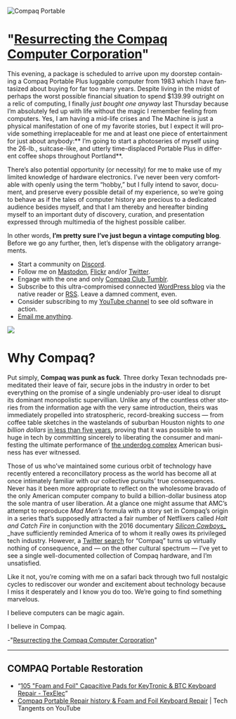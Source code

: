 ![Compaq Portable](https://i.snap.as/fPTNvtF.jpg)

# "[Resurrecting the Compaq Computer Corporation](https://medium.com/redletters/resurrecting-the-compaq-computer-corporation-52aa51278efe)"

This evening, a pack­age is sched­uled to arrive upon my doorstep con­tain­ing a Com­paq Portable Plus lug­gable com­put­er from 1983 which I have fan­ta­sized about buy­ing for far too many years. Despite liv­ing in the midst of per­haps the worst pos­si­ble finan­cial sit­u­a­tion to spend $139.99 out­right on a rel­ic of com­put­ing, I final­ly _just bought one any­way_ last Thurs­day because I’m absolute­ly fed up with life with­out the mag­ic I remem­ber feel­ing from com­put­ers. Yes, I am hav­ing a mid-life crises and The Machine is just a phys­i­cal man­i­fes­ta­tion of one of my favorite sto­ries, but I expect it will pro­vide some­thing irre­place­able for me and at least one piece of enter­tain­ment for just about any­body:** I’m going to start a pho­to­series of myself using the 26-lb., suit­case-like, and utter­ly time-dis­placed Portable Plus in dif­fer­ent cof­fee shops through­out Port­land**.

There’s also poten­tial oppor­tu­ni­ty (or neces­si­ty) for me to make use of my lim­it­ed knowl­edge of hard­ware elec­tron­ics. I’ve nev­er been very com­fort­able with open­ly using the term “hob­by,” but I ful­ly intend to savor, doc­u­ment, and pre­serve every pos­si­ble detail of my expe­ri­ence, so we’re going to behave as if the tales of com­put­er his­to­ry are pre­cious to a ded­i­cat­ed audi­ence besides myself, and that I am there­by and here­after bind­ing myself to an impor­tant duty of dis­cov­ery, cura­tion, and pre­sen­ta­tion expressed through mul­ti­me­dia of the high­est pos­si­ble cal­iber.

In oth­er words, **I’m pret­ty sure I’ve just begun a vin­tage com­put­ing blog**. Before we go any fur­ther, then, let’s dis­pense with the oblig­a­tory arrange­ments.

  * Start a com­mu­ni­ty on [Dis­cord](http://bit.ly/compaqdiscord).
  * Fol­low me on [Mastodon](https://mastodon.social/@DavidBlue), [Flickr](http://bit.ly/dbflickr) and/​or [Twit­ter](http://twitter.com/ficklecrux).
  * Engage with the one and only [Com­paq Club Tum­blr](http://compaqclub.tumblr.com/).
  * Sub­scribe to this ultra-com­pro­mised con­nect­ed [Word­Press blog](http://bilge.world/) via the native read­er or [RSS](http://bilge.world/feed). Leave a damned com­ment, even.
  * Con­sid­er sub­scrib­ing to my [YouTube chan­nel](http://bit.ly/davidblueyt) to see old soft­ware in action.
  * [Email me any­thing](mailto:davidblue@extratone.com).

![](https://miro.medium.com/max/303/0*is2BAdjN7slSrGU9.gif)

# Why Compaq?

Put sim­ply, **Com­paq was punk as fuck**. Three dorky Tex­an techn­odads pre­med­i­tat­ed their leave of fair, secure jobs in the indus­try in order to bet every­thing on the promise of a sin­gle unde­ni­ably pro-user ide­al to dis­rupt its dom­i­nant monop­o­lis­tic supervil­lian. Unlike any of the count­less oth­er sto­ries from the infor­ma­tion age with the very same intro­duc­tion, theirs was imme­di­ate­ly pro­pelled into stratos­pher­ic, record-break­ing suc­cess — from cof­fee table sketch­es in the waste­lands of sub­ur­ban Hous­ton nights to _one bil­lion dol­lars_ [in less than five years](https://usatoday30.usatoday.com/tech/techinvestor/2001-09-04-compaq-history.htm), prov­ing that it was pos­si­ble to win huge in tech by com­mit­ting sin­cere­ly to lib­er­at­ing the con­sumer and man­i­fest­ing the ulti­mate per­for­mance of [the under­dog com­plex](https://www.sciencefriday.com/segments/a-david-and-goliath-story-for-personal-computers/) Amer­i­can busi­ness has ever wit­nessed.

Those of us who’ve main­tained some curi­ous orbit of tech­nol­o­gy have recent­ly entered a rec­on­cil­la­to­ry process as the world has become all at once inti­mate­ly famil­iar with our col­lec­tive pur­suits’ true con­se­quences. Nev­er has it been more appro­pri­ate to reflect on the whole­some brava­do of the only Amer­i­can com­put­er com­pa­ny to build a bil­lion-dol­lar busi­ness atop the sole mantra of user lib­er­a­tion. At a glance one might assume that AMC’s attempt to repro­duce _Mad Men’s_ for­mu­la with a sto­ry set in Compaq’s ori­gin in a series that’s sup­pos­ed­ly attract­ed a fair num­ber of Net­flix­ers called _Halt and Catch Fire_ in con­junc­tion with the 2016 doc­u­men­tary _[Sil­i­con Cow­boys_](https://www.houstonchronicle.com/entertainment/movies/article/Silicon-Cowboys-captures-shooting-star-that-9227131.php)_ _have suf­fi­cient­ly remind­ed Amer­i­ca of to whom it real­ly owes its priv­i­leged tech indus­try. How­ev­er, a [Twit­ter search](https://twitter.com/search?q=%22compaq%22) for “Com­paq” turns up vir­tu­al­ly noth­ing of con­se­quence, and — on the oth­er cul­tur­al spec­trum — I’ve yet to see a sin­gle well-doc­u­ment­ed col­lec­tion of Com­paq hard­ware, and I’m unsat­is­fied.

Like it not, you’re com­ing with me on a safari back through two full nos­tal­gic cycles to redis­cov­er our won­der and excite­ment about tech­nol­o­gy because I miss it des­per­ate­ly and I know you do too. We’re going to find some­thing mar­velous.

I believe com­put­ers can be mag­ic again.

I believe in Com­paq.


-"[Resurrecting the Compaq Computer Corporation](https://medium.com/redletters/resurrecting-the-compaq-computer-corporation-52aa51278efe)"

***

## COMPAQ Portable Restoration
* “[105 "Foam and Foil" Capacitive Pads for KeyTronic & BTC Keyboard Repair - TexElec](https://texelec.com/product/foam-capacitive-pads-keytronic/)”
* [Compaq Portable Repair history & Foam and Foil Keyboard Repair](https://youtu.be/45RncZIVeII) | Tech Tangents on YouTube